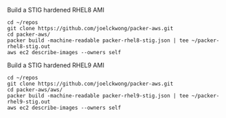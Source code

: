 Build a STIG hardened RHEL8 AMI
```
cd ~/repos
git clone https://github.com/joelckwong/packer-aws.git
cd packer-aws/
packer build -machine-readable packer-rhel8-stig.json | tee ~/packer-rhel8-stig.out
aws ec2 describe-images --owners self
```

Build a STIG hardened RHEL9 AMI
```
cd ~/repos
git clone https://github.com/joelckwong/packer-aws.git
cd packer-aws/aws/
packer build -machine-readable packer-rhel9-stig.json | tee ~/packer-rhel9-stig.out
aws ec2 describe-images --owners self
```
